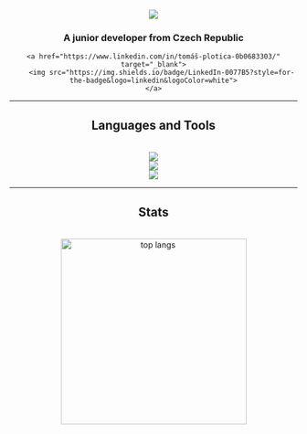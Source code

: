 <h1 align="center">
    <img src="https://readme-typing-svg.demolab.com/?size=35&center=True&lines=Hi+👋+,+I'm+Tomas">
</h1>
<h3 align="center">A junior developer from Czech Republic</h3>

<div align="center">
    
    <a href="https://www.linkedin.com/in/tomáš-plotica-0b0683303/" target="_blank">
        <img src="https://img.shields.io/badge/LinkedIn-0077B5?style=for-the-badge&logo=linkedin&logoColor=white">
    </a>
</div>

<hr/>

<h2 align="center">Languages and Tools</h2>
<br/>
<div align="center">
    <a href = https://skillicons.dev target="_blank">
        <img src="https://skillicons.dev/icons?i=py,cs,c,cpp"><br/>
        <img src="https://skillicons.dev/icons?i=html,css,js"><br/>
        <img src="https://skillicons.dev/icons?i=github,linux,unity">
    </a>
</div>

<hr/>

<h2 align="center">Stats</h2>
<br/>
<div align="center">
    <img width=325 align="center" src="https://github-readme-stats.vercel.app/api/top-langs/?username=tomasino96&langs_count=8&layout=compact&theme=react&border_radius=10&size_weight=0.5&count_weight=0.5&exclude_repo=github-readme-stats" alt="top langs" />
</div>

